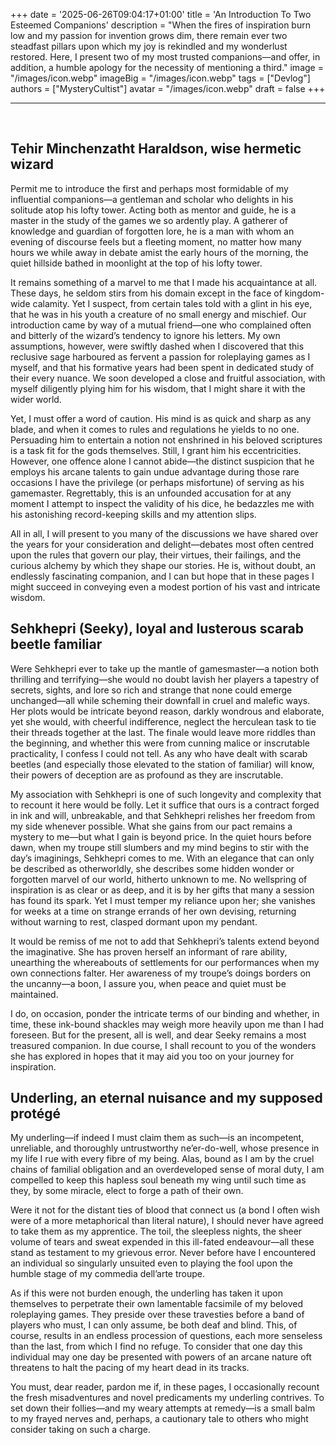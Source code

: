 +++
date = '2025-06-26T09:04:17+01:00'
title = 'An Introduction To Two Esteemed Companions'
description = "When the fires of inspiration burn low and my passion for invention grows dim, there remain ever two steadfast pillars upon which my joy is rekindled and my wonderlust restored. Here, I present two of my most trusted companions—and offer, in addition, a humble apology for the necessity of mentioning a third."
image = "/images/icon.webp"
imageBig = "/images/icon.webp"
tags = ["Devlog"]
authors = ["MysteryCultist"]
avatar = "/images/icon.webp"
draft = false
+++

---

&nbsp;

## Tehir Minchenzatht Haraldson, wise hermetic wizard
Permit me to introduce the first and perhaps most formidable of my influential companions—a gentleman and scholar who delights in his solitude atop his lofty tower. Acting both as mentor and guide, he is a master in the study of the games we so ardently play. A gatherer of knowledge and guardian of forgotten lore, he is a man with whom an evening of discourse feels but a fleeting moment, no matter how many hours we while away in debate amist the early hours of the morning, the quiet hillside bathed in moonlight at the top of his lofty tower.

It remains something of a marvel to me that I made his acquaintance at all. These days, he seldom stirs from his domain except in the face of kingdom-wide calamity. Yet I suspect, from certain tales told with a glint in his eye, that he was in his youth a creature of no small energy and mischief. Our introduction came by way of a mutual friend—one who complained often and bitterly of the wizard’s tendency to ignore his letters. My own assumptions, however, were swiftly dashed when I discovered that this reclusive sage harboured as fervent a passion for roleplaying games as I myself, and that his formative years had been spent in dedicated study of their every nuance. We soon developed a close and fruitful association, with myself diligently plying him for his wisdom, that I might share it with the wider world.

Yet, I must offer a word of caution. His mind is as quick and sharp as any blade, and when it comes to rules and regulations he yields to no one. Persuading him to entertain a notion not enshrined in his beloved scriptures is a task fit for the gods themselves. Still, I grant him his eccentricities. However, one offence alone I cannot abide—the distinct suspicion that he employs his arcane talents to gain undue advantage during those rare occasions I have the privilege (or perhaps misfortune) of serving as his gamemaster. Regrettably, this is an unfounded accusation for at any moment I attempt to inspect the validity of his dice, he bedazzles me with his astonishing record-keeping skills and my attention slips.

All in all, I will present to you many of the discussions we have shared over the years for your consideration and delight—debates most often centred upon the rules that govern our play, their virtues, their failings, and the curious alchemy by which they shape our stories. He is, without doubt, an endlessly fascinating companion, and I can but hope that in these pages I might succeed in conveying even a modest portion of his vast and intricate wisdom.

## Sehkhepri (Seeky), loyal and lusterous scarab beetle familiar
Were Sehkhepri ever to take up the mantle of gamesmaster—a notion both thrilling and terrifying—she would no doubt lavish her players a tapestry of secrets, sights, and lore so rich and strange that none could emerge unchanged—all while scheming their downfall in cruel and malefic ways. Her plots would be intricate beyond reason, darkly wondrous and elaborate, yet she would, with cheerful indifference, neglect the herculean task to tie their threads together at the last. The finale would leave more riddles than the beginning, and whether this were from cunning malice or inscrutable practicality, I confess I could not tell. As any who have dealt with scarab beetles (and especially those elevated to the station of familiar) will know, their powers of deception are as profound as they are inscrutable.

My association with Sehkhepri is one of such longevity and complexity that to recount it here would be folly. Let it suffice that ours is a contract forged in ink and will, unbreakable, and that Sehkhepri relishes her freedom from my side whenever possible. What she gains from our pact remains a mystery to me—but what I gain is beyond price. In the quiet hours before dawn, when my troupe still slumbers and my mind begins to stir with the day’s imaginings, Sehkhepri comes to me. With an elegance that can only be described as otherworldly, she describes some hidden wonder or forgotten marvel of our world, hitherto unknown to me. No wellspring of inspiration is as clear or as deep, and it is by her gifts that many a session has found its spark. Yet I must temper my reliance upon her; she vanishes for weeks at a time on strange errands of her own devising, returning without warning to rest, clasped dormant upon my pendant.

It would be remiss of me not to add that Sehkhepri’s talents extend beyond the imaginative. She has proven herself an informant of rare ability, unearthing the whereabouts of settlements for our performances when my own connections falter. Her awareness of my troupe’s doings borders on the uncanny—a boon, I assure you, when peace and quiet must be maintained.

I do, on occasion, ponder the intricate terms of our binding and whether, in time, these ink-bound shackles may weigh more heavily upon me than I had foreseen. But for the present, all is well, and dear Seeky remains a most treasured companion. In due course, I shall recount to you of the wonders she has explored in hopes that it may aid you too on your journey for inspiration.

## Underling, an eternal nuisance and my supposed protégé
My underling—if indeed I must claim them as such—is an incompetent, unreliable, and thoroughly untrustworthy ne’er-do-well, whose presence in my life I rue with every fibre of my being. Alas, bound as I am by the cruel chains of familial obligation and an overdeveloped sense of moral duty, I am compelled to keep this hapless soul beneath my wing until such time as they, by some miracle, elect to forge a path of their own.

Were it not for the distant ties of blood that connect us (a bond I often wish were of a more metaphorical than literal nature), I should never have agreed to take them as my apprentice. The toil, the sleepless nights, the sheer volume of tears and sweat expended in this ill-fated endeavour—all these stand as testament to my grievous error. Never before have I encountered an individual so singularly unsuited even to playing the fool upon the humble stage of my commedia dell’arte troupe.

As if this were not burden enough, the underling has taken it upon themselves to perpetrate their own lamentable facsimile of my beloved roleplaying games. They preside over these travesties before a band of players who must, I can only assume, be both deaf and blind. This, of course, results in an endless procession of questions, each more senseless than the last, from which I find no refuge. To consider that one day this individual may one day be presented with powers of an arcane nature oft threatens to halt the pacing of my heart dead in its tracks.

You must, dear reader, pardon me if, in these pages, I occasionally recount the fresh misadventures and novel predicaments my underling contrives. To set down their follies—and my weary attempts at remedy—is a small balm to my frayed nerves and, perhaps, a cautionary tale to others who might consider taking on such a charge.